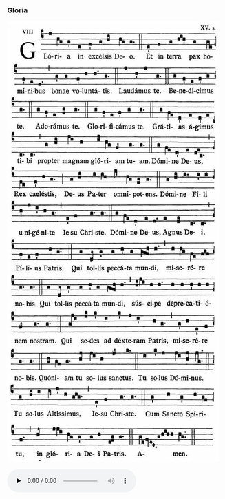 ### Gloria

![](images/mass-x-gloria.jpg)

<audio src="https://www.ccwatershed.org/audio/djc_10_gloria_mp3_1/download/" preload="none" controls="controls"></audio>
